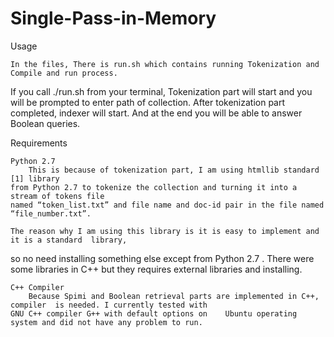 # Single-Pass-in-Memory


Usage
	
	In the files, There is run.sh which contains running Tokenization and Compile and run process. 
  If you call ./run.sh from your terminal, Tokenization part will start and you will be prompted to enter path of collection.
  After tokenization  part completed, indexer will start. And at the end you will be able to answer Boolean queries. 

Requirements

	Python 2.7
		This is because of tokenization part, I am using htmllib standard [1] library 	
    from Python 2.7 to tokenize the collection and turning it into a stream of tokens file 	
    named “token_list.txt” and file name and doc-id pair in the file named 	“file_number.txt”.
	
	The reason why I am using this library is it is easy to implement and it is a standard 	library, 
  so no need installing something else except from Python 2.7 . There were 	some libraries in C++ but they
  requires external libraries and installing.


	C++ Compiler
		Because Spimi and Boolean retrieval parts are implemented in C++, compiler 	is needed. I currently tested with
    GNU C++ compiler G++ with default options on 	Ubuntu operating system and did not have any problem to run. 

